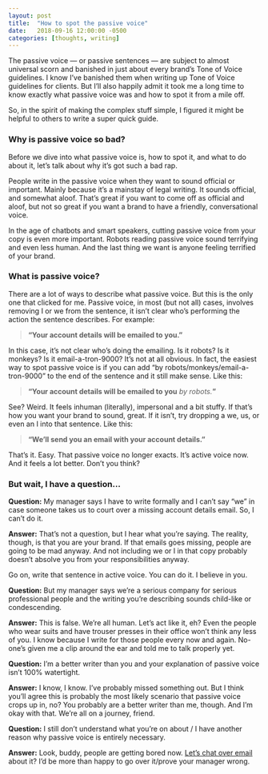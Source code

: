 ```yaml
---
layout: post
title:  "How to spot the passive voice"
date:   2018-09-16 12:00:00 -0500
categories: [thoughts, writing]
---
```

The passive voice — or passive sentences — are subject to almost universal scorn and banished in just about every brand’s Tone of Voice guidelines. I know I’ve banished them when writing up Tone of Voice guidelines for clients. But I’ll also happily admit it took me a long time to know exactly what passive voice was and how to spot it from a mile off.

So, in the spirit of making the complex stuff simple, I figured it might be helpful to others to write a super quick guide.

### Why is passive voice so bad?

Before we dive into what passive voice is, how to spot it, and what to do about it, let’s talk about why it’s got such a bad rap.

People write in the passive voice when they want to sound official or important. Mainly because it’s a mainstay of legal writing. It sounds official, and somewhat aloof. That’s great if you want to come off as official and aloof, but not so great if you want a brand to have a friendly, conversational voice.

In the age of chatbots and smart speakers, cutting passive voice from your copy is even more important. Robots reading passive voice sound terrifying and even less human. And the last thing we want is anyone feeling terrified of your brand.

### What is passive voice?

There are a lot of ways to describe what passive voice. But this is the only one that clicked for me. Passive voice, in most (but not all) cases, involves removing I or we from the sentence, it isn’t clear who’s performing the action the sentence describes. For example:

> **“Your account details will be emailed to you.”**

In this case, it’s not clear who’s doing the emailing. Is it robots? Is it monkeys? Is it email-a-tron-9000? It’s not at all obvious. In fact, the easiest way to spot passive voice is if you can add “by robots/monkeys/email-a-tron-9000” to the end of the sentence and it still make sense. Like this:

> **“Your account details will be emailed to you** *by robots.***”**

See? Weird. It feels inhuman (literally), impersonal and a bit stuffy. If that’s how you want your brand to sound, great. If it isn’t, try dropping a we, us, or even an I into that sentence. Like this:

> **“We’ll send you an email with your account details.”**

That’s it. Easy. That passive voice no longer exacts. It’s active voice now. And it feels a lot better. Don’t you think?

### But wait, I have a question…

**Question:** My manager says I have to write formally and I can’t say “we” in case someone takes us to court over a missing account details email. So, I can’t do it.

**Answer:** That’s not a question, but I hear what you’re saying. The reality, though, is that you are your brand. If that emails goes missing, people are going to be mad anyway. And not including we or I in that copy probably doesn’t absolve you from your responsibilities anyway.

Go on, write that sentence in active voice. You can do it. I believe in you.

**Question:** But my manager says we’re a serious company for serious professional people and the writing you’re describing sounds child-like or condescending.

**Answer:** This is false. We’re all human. Let’s act like it, eh? Even the people who wear suits and have trouser presses in their office won’t think any less of you. I know because I write for those people every now and again. No-one’s given me a clip around the ear and told me to talk properly yet.

**Question:** I’m a better writer than you and your explanation of passive voice isn’t 100% watertight.

**Answer:** I know, I know. I’ve probably missed something out. But I think you’ll agree this is probably the most likely scenario that passive voice crops up in, no? You probably are a better writer than me, though. And I’m okay with that. We’re all on a journey, friend.

**Question:** I still don’t understand what you’re on about / I have another reason why passive voice is entirely necessary.

**Answer:** Look, buddy, people are getting bored now. [Let’s chat over email](https://freddiewrit.es/contact/) about it? I’d be more than happy to go over it/prove your manager wrong.